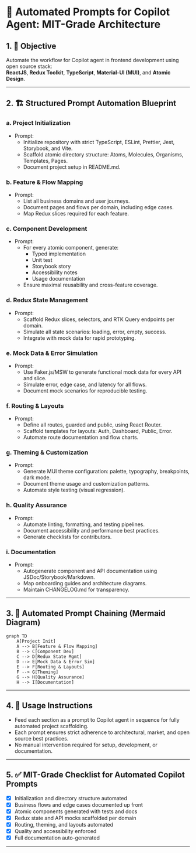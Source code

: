 # 🤖 Automated Prompts for Copilot Agent: MIT-Grade Architecture

## 1. 🎯 Objective

Automate the workflow for Copilot agent in frontend development using open source stack:  
**ReactJS**, **Redux Toolkit**, **TypeScript**, **Material-UI (MUI)**, and **Atomic Design**.

---

## 2. 🏗️ Structured Prompt Automation Blueprint

### a. **Project Initialization**
- Prompt:  
  - Initialize repository with strict TypeScript, ESLint, Prettier, Jest, Storybook, and Vite.
  - Scaffold atomic directory structure: Atoms, Molecules, Organisms, Templates, Pages.
  - Document project setup in README.md.

### b. **Feature & Flow Mapping**
- Prompt:  
  - List all business domains and user journeys.
  - Document pages and flows per domain, including edge cases.
  - Map Redux slices required for each feature.

### c. **Component Development**
- Prompt:  
  - For every atomic component, generate:
    - Typed implementation
    - Unit test
    - Storybook story
    - Accessibility notes
    - Usage documentation
  - Ensure maximal reusability and cross-feature coverage.

### d. **Redux State Management**
- Prompt:  
  - Scaffold Redux slices, selectors, and RTK Query endpoints per domain.
  - Simulate all state scenarios: loading, error, empty, success.
  - Integrate with mock data for rapid prototyping.

### e. **Mock Data & Error Simulation**
- Prompt:  
  - Use Faker.js/MSW to generate functional mock data for every API and slice.
  - Simulate error, edge case, and latency for all flows.
  - Document mock scenarios for reproducible testing.

### f. **Routing & Layouts**
- Prompt:  
  - Define all routes, guarded and public, using React Router.
  - Scaffold templates for layouts: Auth, Dashboard, Public, Error.
  - Automate route documentation and flow charts.

### g. **Theming & Customization**
- Prompt:  
  - Generate MUI theme configuration: palette, typography, breakpoints, dark mode.
  - Document theme usage and customization patterns.
  - Automate style testing (visual regression).

### h. **Quality Assurance**
- Prompt:  
  - Automate linting, formatting, and testing pipelines.
  - Document accessibility and performance best practices.
  - Generate checklists for contributors.

### i. **Documentation**
- Prompt:  
  - Autogenerate component and API documentation using JSDoc/Storybook/Markdown.
  - Map onboarding guides and architecture diagrams.
  - Maintain CHANGELOG.md for transparency.

---

## 3. 📐 Automated Prompt Chaining (Mermaid Diagram)

```mermaid
graph TD
    A[Project Init]
    A --> B[Feature & Flow Mapping]
    B --> C[Component Dev]
    C --> D[Redux State Mgmt]
    D --> E[Mock Data & Error Sim]
    E --> F[Routing & Layouts]
    F --> G[Theming]
    G --> H[Quality Assurance]
    H --> I[Documentation]
```

---

## 4. 📝 Usage Instructions

- Feed each section as a prompt to Copilot agent in sequence for fully automated project scaffolding.
- Each prompt ensures strict adherence to architectural, market, and open source best practices.
- No manual intervention required for setup, development, or documentation.

---

## 5. ✅ MIT-Grade Checklist for Automated Copilot Prompts

- [x] Initialization and directory structure automated
- [x] Business flows and edge cases documented up front
- [x] Atomic components generated with tests and docs
- [x] Redux state and API mocks scaffolded per domain
- [x] Routing, theming, and layouts automated
- [x] Quality and accessibility enforced
- [x] Full documentation auto-generated

---
